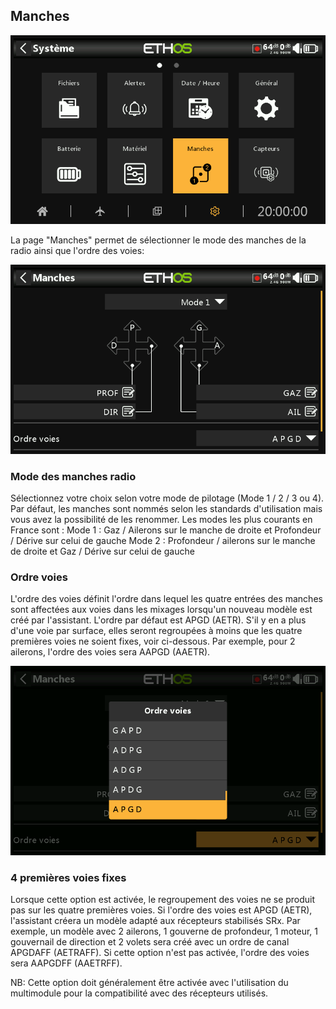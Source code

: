 ## Manches

![Icône Manches](../assets/system-icon-sticks.png)

La page "Manches" permet de sélectionner le mode des manches de la radio ainsi que l'ordre des voies:

![Manches](../assets/system-sticks.png)

### Mode des manches radio

Sélectionnez votre choix selon votre mode de pilotage (Mode 1 / 2 / 3 ou 4). Par défaut, les manches sont nommés selon les standards d'utilisation mais vous avez la possibilité de les renommer.
Les modes les plus courants en France sont :
		Mode 1 : Gaz / Ailerons sur le manche de droite et Profondeur / Dérive sur celui de gauche
		Mode 2 : Profondeur / ailerons sur le manche de droite et Gaz / Dérive sur celui de gauche
  
### Ordre voies

L'ordre des voies définit l'ordre dans lequel les quatre entrées des manches sont affectées aux voies dans les mixages lorsqu'un nouveau modèle est créé par l'assistant. L'ordre par défaut est APGD (AETR). S'il y en a plus d'une voie par surface, elles seront regroupées à moins que les quatre premières voies ne soient fixes, voir ci-dessous. Par exemple, pour 2 ailerons, l'ordre des voies sera AAPGD (AAETR).

![Ordre voies](../assets/system-sticks-rx-order.png)

### 4 premières voies fixes

Lorsque cette option est activée, le regroupement des voies ne se produit pas sur les quatre premières voies. Si l'ordre des voies est APGD (AETR), l'assistant créera un modèle adapté aux récepteurs stabilisés SRx. Par exemple, un modèle avec 2 ailerons, 1 gouverne de profondeur, 1 moteur, 1 gouvernail de direction et 2 volets sera créé avec un ordre de canal APGDAFF (AETRAFF). Si cette option n'est pas activée, l'ordre des voies sera AAPGDFF  (AAETRFF).

NB: Cette option doit généralement être activée avec l'utilisation du multimodule pour la compatibilité avec des récepteurs utilisés.
